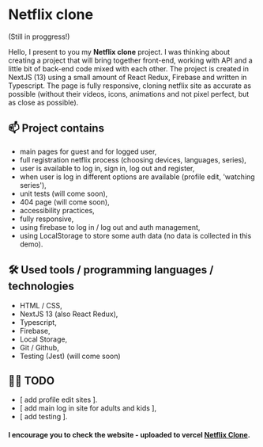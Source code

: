 # Netflix clone

(Still in proggress!)

Hello, I present to you my **Netflix clone** project. I was thinking about creating a project that will bring together front-end, working with API and a little bit of back-end code mixed with each other. The project is created in NextJS (13) using a small amount of React Redux, Firebase and written in Typescript.
The page is fully responsive, cloning netflix site as accurate as possible (without their videos, icons, animations and not pixel perfect, but as close as possible).

## 📫 Project contains

- main pages for guest and for logged user,
- full registration netflix process (choosing devices, languages, series),
- user is available to log in, sign in, log out and register,
- when user is log in different options are available (profile edit, 'watching series'),
- unit tests (will come soon),
- 404 page (will come soon),
- accessibility practices,
- fully responsive,
- using firebase to log in / log out and auth management,
- using LocalStorage to store some auth data (no data is collected in this demo).

## 🛠 Used tools / programming languages / technologies

- HTML / CSS,
- NextJS 13 (also React Redux),
- Typescript,
- Firebase,
- Local Storage,
- Git / Github,
- Testing (Jest) (will come soon)

## 👩‍💻 TODO

- [ add profile edit sites ].
- [ add main log in site for adults and kids ],
- [ add testing ].

#### I encourage you to check the website - uploaded to vercel [Netflix Clone](https://netflixclone-eosin-gamma.vercel.app/).

